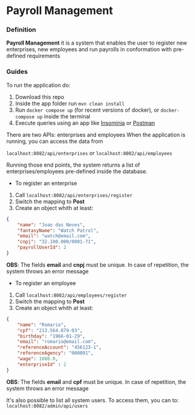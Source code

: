 # Payroll Management

### Definition

**Payroll Management** it is a system that enables the user to register new enterprises, new employees and run payrolls in
conformation with pre-defined requirements

### Guides

To run the application do:
1. Download this repo
2. Inside the app folder run ```mvn clean install```
3. Run ```docker compose up``` (for recent versions of docker), or ```docker-compose up``` inside the terminal
4. Execute queries using an app like [Insominia](https://insomnia.rest/download) or [Postman](https://www.postman.com/downloads/)

There are two APIs: enterprises and employees
When the application is running, you can access the data from

```localhost:8082/api/enterprises``` or ```localhost:8082/api/employees```

Running those end points, the system returns a list of enterprises/employees pre-defined inside the database.

* To register an enterprise

1. Call ```localhost:8082/api/enterprises/register```
2. Switch the mapping to **Post**
3. Create an object whith at least:
``` json
{
    "name": "Joao das Neves",
    "fantasyName": "Watch Patrol",
    "email": "watch@email.com",
    "cnpj": "32.100.000/0001-71",
    "payrollUserId": 2
}
```

**OBS**: The fields **email** and **cnpj** must be unique. In case of repetition, the system throws an error message

* To register an employee

1. Call ```localhost:8082/api/employees/register```
2. Switch the mapping to **Post**
3. Create an object whith at least:
``` json
{
    "name": "Romario",
    "cpf": "213.564.879-03",
    "birthday": "1966-01-29",
    "email": "romario@email.com",
    "referenceAccount": "456123-1",
    "referenceAgency": "000001",
    "wage": 1000.0,
    "enterpriseId" : 2
}
```

**OBS**: The fields **email** and **cpf** must be unique. In case of repetition, the system throws an error message

It's also possible to list all system users. To access them, you can to: ```localhost:8082/admin/api/users```
